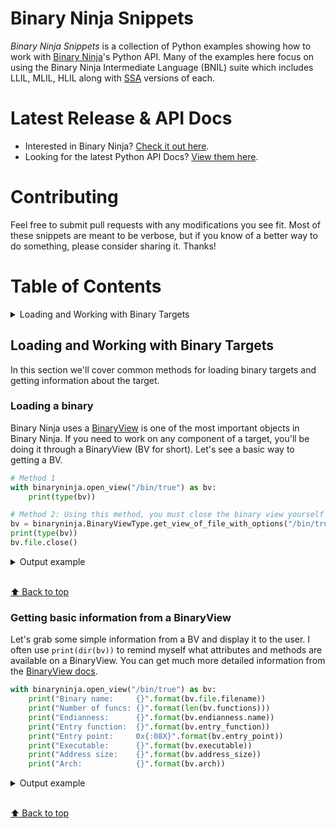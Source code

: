 # Binary Ninja Snippets
*Binary Ninja Snippets* is a collection of Python examples showing how to work with [Binary Ninja][0]'s Python API. Many of the examples here focus on using the Binary Ninja Intermediate Language (BNIL) suite which includes LLIL, MLIL, HLIL along with [SSA](https://en.wikipedia.org/wiki/Static_single_assignment_form) versions of each.

# Latest Release & API Docs
* Interested in Binary Ninja? [Check it out here][0].
* Looking for the latest Python API Docs? [View them here][1].

# Contributing

Feel free to submit pull requests with any modifications you see fit. Most of these snippets are meant to be verbose, but if you know of a better way to do something, please consider sharing it. Thanks!

# Table of Contents
<details>
<summary>Loading and Working with Binary Targets</summary>

* [`Loading a binary`](#loading-a-binary)
* [`Getting basic information from a BinaryView`](#getting-basic-information-from-a-binaryview)

</details>


## Loading and Working with Binary Targets
In this section we'll cover common methods for loading binary targets and getting information about the target.

### Loading a binary
Binary Ninja uses a [BinaryView](https://api.binary.ninja/binaryninja.binaryview-module.html) is one of the most important objects in Binary Ninja. If you need to work on any component of a target, you'll be doing it through a BinaryView (BV for short).  Let's see a basic way to getting a BV.

```python
# Method 1
with binaryninja.open_view("/bin/true") as bv:
	print(type(bv))

# Method 2: Using this method, you must close the binary view yourself when done with it
bv = binaryninja.BinaryViewType.get_view_of_file_with_options("/bin/true")
print(type(bv))
bv.file.close()
```

<details>
<summary>Output example</summary>

```
<class 'binaryninja.binaryview.BinaryView'>
<class 'binaryninja.binaryview.BinaryView'>
```
</details>

<br>[⬆ Back to top](#table-of-contents)


### Getting basic information from a BinaryView
Let's grab some simple information from a BV and display it to the user. I often use `print(dir(bv))` to remind myself what attributes and methods are available on a BinaryView. You can get much more detailed information from the [BinaryView docs](https://api.binary.ninja/binaryninja.binaryview.BinaryView.html).

```python
with binaryninja.open_view("/bin/true") as bv:
    print("Binary name:     {}".format(bv.file.filename))
    print("Number of funcs: {}".format(len(bv.functions)))
    print("Endianness:      {}".format(bv.endianness.name))
    print("Entry function:  {}".format(bv.entry_function))
    print("Entry point:     0x{:08X}".format(bv.entry_point))
    print("Executable:      {}".format(bv.executable))
    print("Address size:    {}".format(bv.address_size))
    print("Arch:            {}".format(bv.arch))
```

<details>
<summary>Output example</summary>

```
Binary name:     true
Number of funcs: 106
Endianness:      LittleEndian
entry function:  int64_t _start(int64_t arg1, int64_t arg2, void (* arg3)()) __noreturn
entry point:     0x004017B0
executable:      True
Address size:    8
Arch:            <arch: x86_64>
```
</details>

<br>[⬆ Back to top](#table-of-contents)


[0]: https://binary.ninja/
[1]: https://api.binary.ninja/
